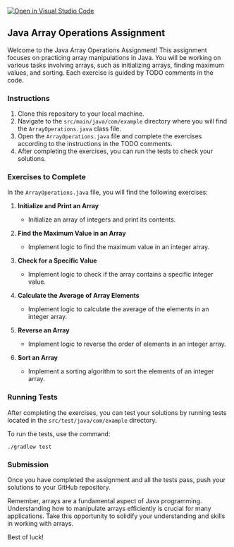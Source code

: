 [![Open in Visual Studio Code](https://classroom.github.com/assets/open-in-vscode-718a45dd9cf7e7f842a935f5ebbe5719a5e09af4491e668f4dbf3b35d5cca122.svg)](https://classroom.github.com/online_ide?assignment_repo_id=12980187&assignment_repo_type=AssignmentRepo)
## Java Array Operations Assignment

Welcome to the Java Array Operations Assignment! This assignment focuses on practicing array manipulations in Java. You will be working on various tasks involving arrays, such as initializing arrays, finding maximum values, and sorting. Each exercise is guided by TODO comments in the code.

### Instructions

1. Clone this repository to your local machine.
2. Navigate to the `src/main/java/com/example` directory where you will find the `ArrayOperations.java` class file.
3. Open the `ArrayOperations.java` file and complete the exercises according to the instructions in the TODO comments.
4. After completing the exercises, you can run the tests to check your solutions.

### Exercises to Complete

In the `ArrayOperations.java` file, you will find the following exercises:

1. **Initialize and Print an Array**
   - Initialize an array of integers and print its contents.

2. **Find the Maximum Value in an Array**
   - Implement logic to find the maximum value in an integer array.

3. **Check for a Specific Value**
   - Implement logic to check if the array contains a specific integer value.

4. **Calculate the Average of Array Elements**
   - Implement logic to calculate the average of the elements in an integer array.

5. **Reverse an Array**
   - Implement logic to reverse the order of elements in an integer array.

6. **Sort an Array**
   - Implement a sorting algorithm to sort the elements of an integer array.

### Running Tests

After completing the exercises, you can test your solutions by running tests located in the `src/test/java/com/example` directory.

To run the tests, use the command:

```
./gradlew test
```

### Submission

Once you have completed the assignment and all the tests pass, push your solutions to your GitHub repository.

Remember, arrays are a fundamental aspect of Java programming. Understanding how to manipulate arrays efficiently is crucial for many applications. Take this opportunity to solidify your understanding and skills in working with arrays.

Best of luck!